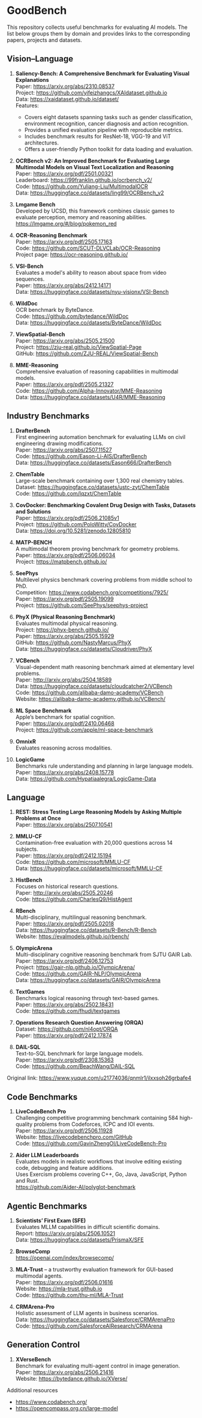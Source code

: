 # GoodBench

This repository collects useful benchmarks for evaluating AI models. The list below groups them by domain and provides links to the corresponding papers, projects and datasets.

## Vision–Language

1. **Saliency-Bench: A Comprehensive Benchmark for Evaluating Visual Explanations**  
   Paper: <https://arxiv.org/abs/2310.08537>  
   Project: <https://github.com/yifeizhangcs/XAIdataset.github.io>  
   Data: <https://xaidataset.github.io/dataset/>  
   Features:
   - Covers eight datasets spanning tasks such as gender classification, environment recognition, cancer diagnosis and action recognition.
   - Provides a unified evaluation pipeline with reproducible metrics.
   - Includes benchmark results for ResNet-18, VGG-19 and ViT architectures.
   - Offers a user-friendly Python toolkit for data loading and evaluation.

2. **OCRBench v2: An Improved Benchmark for Evaluating Large Multimodal Models on Visual Text Localization and Reasoning**  
   Paper: <https://arxiv.org/pdf/2501.00321>  
   Leaderboard: <https://99franklin.github.io/ocrbench_v2/>  
   Code: <https://github.com/Yuliang-Liu/MultimodalOCR>  
   Data: <https://huggingface.co/datasets/ling99/OCRBench_v2>

3. **Lmgame Bench**  
   Developed by UCSD, this framework combines classic games to evaluate perception, memory and reasoning abilities.  
   <https://lmgame.org/#/blog/pokemon_red>

4. **OCR-Reasoning Benchmark**  
   Paper: <https://arxiv.org/pdf/2505.17163>  
   Code: <https://github.com/SCUT-DLVCLab/OCR-Reasoning>  
   Project page: <https://ocr-reasoning.github.io/>

5. **VSI-Bench**  
   Evaluates a model's ability to reason about space from video sequences.  
   Paper: <https://arxiv.org/abs/2412.14171>  
   Data: <https://huggingface.co/datasets/nyu-visionx/VSI-Bench>

6. **WildDoc**  
   OCR benchmark by ByteDance.  
   Code: <https://github.com/bytedance/WildDoc>  
   Data: <https://huggingface.co/datasets/ByteDance/WildDoc>

7. **ViewSpatial-Bench**  
   Paper: <https://arxiv.org/abs/2505.21500>  
   Project: <https://zju-real.github.io/ViewSpatial-Page>  
   GitHub: <https://github.com/ZJU-REAL/ViewSpatial-Bench>

8. **MME-Reasoning**  
   Comprehensive evaluation of reasoning capabilities in multimodal models.  
   Paper: <https://arxiv.org/pdf/2505.21327>  
   Code: <https://github.com/Alpha-Innovator/MME-Reasoning>  
   Data: <https://huggingface.co/datasets/U4R/MME-Reasoning>

## Industry Benchmarks

1. **DrafterBench**  
   First engineering automation benchmark for evaluating LLMs on civil engineering drawing modifications.  
   Paper: <https://arxiv.org/abs/2507.11527>  
   Code: <https://github.com/Eason-Li-AIS/DrafterBench>  
   Data: <https://huggingface.co/datasets/Eason666/DrafterBench>

2. **ChemTable**  
   Large-scale benchmark containing over 1,300 real chemistry tables.  
   Dataset: <https://huggingface.co/datasets/ustc-zyt/ChemTable>  
   Code: <https://github.com/lqzxt/ChemTable>

3. **CovDocker: Benchmarking Covalent Drug Design with Tasks, Datasets and Solutions**  
   Paper: <https://arxiv.org/pdf/2506.21085v1>  
   Project: <https://github.com/PoloWitty/CovDocker>  
   Data: <https://doi.org/10.5281/zenodo.12805810>

4. **MATP-BENCH**  
   A multimodal theorem proving benchmark for geometry problems.  
   Paper: <https://arxiv.org/pdf/2506.06034>  
   Project: <https://matpbench.github.io/>

5. **SeePhys**  
   Multilevel physics benchmark covering problems from middle school to PhD.  
   Competition: <https://www.codabench.org/competitions/7925/>  
   Paper: <https://arxiv.org/pdf/2505.19099>  
   Project: <https://github.com/SeePhys/seephys-project>

6. **PhyX (Physical Reasoning Benchmark)**  
   Evaluates multimodal physical reasoning.  
   Project: <https://phyx-bench.github.io/>  
   Paper: <https://arxiv.org/abs/2505.15929>  
   GitHub: <https://github.com/NastyMarcus/PhyX>  
   Data: <https://huggingface.co/datasets/Cloudriver/PhyX>

7. **VCBench**  
   Visual-dependent math reasoning benchmark aimed at elementary level problems.  
   Paper: <http://arxiv.org/abs/2504.18589>  
   Data: <https://huggingface.co/datasets/cloudcatcher2/VCBench>  
   Code: <https://github.com/alibaba-damo-academy/VCBench>  
   Website: <https://alibaba-damo-academy.github.io/VCBench/>

8. **ML Space Benchmark**  
   Apple’s benchmark for spatial cognition.  
   Paper: <https://arxiv.org/pdf/2410.06468>  
   Project: <https://github.com/apple/ml-space-benchmark>

9. **OmnixR**  
   Evaluates reasoning across modalities.

10. **LogicGame**  
    Benchmarks rule understanding and planning in large language models.  
    Paper: <https://arxiv.org/abs/2408.15778>  
    Data: <https://github.com/Hypatiaalegra/LogicGame-Data>

## Language

1. **REST: Stress Testing Large Reasoning Models by Asking Multiple Problems at Once**  
   Paper: <https://arxiv.org/abs/2507.10541>

2. **MMLU-CF**  
   Contamination-free evaluation with 20,000 questions across 14 subjects.  
   Paper: <https://arxiv.org/pdf/2412.15194>  
   Code: <https://github.com/microsoft/MMLU-CF>  
   Data: <https://huggingface.co/datasets/microsoft/MMLU-CF>

3. **HistBench**  
   Focuses on historical research questions.  
   Paper: <http://arxiv.org/abs/2505.20246>  
   Code: <https://github.com/CharlesQ9/HistAgent>

4. **RBench**  
   Multi-disciplinary, multilingual reasoning benchmark.  
   Paper: <https://arxiv.org/pdf/2505.02018>  
   Data: <https://huggingface.co/datasets/R-Bench/R-Bench>  
   Website: <https://evalmodels.github.io/rbench/>

5. **OlympicArena**  
   Multi-disciplinary cognitive reasoning benchmark from SJTU GAIR Lab.  
   Paper: <https://arxiv.org/pdf/2406.12753>  
   Project: <https://gair-nlp.github.io/OlympicArena/>  
   Code: <https://github.com/GAIR-NLP/OlympicArena>  
   Data: <https://huggingface.co/datasets/GAIR/OlympicArena>

6. **TextGames**  
   Benchmarks logical reasoning through text-based games.  
   Paper: <https://arxiv.org/abs/2502.18431>  
   Code: <https://github.com/fhudi/textgames>

7. **Operations Research Question Answering (ORQA)**  
   Dataset: <https://github.com/nl4opt/ORQA>  
   Paper: <https://arxiv.org/pdf/2412.17874>

8. **DAIL-SQL**  
   Text-to-SQL benchmark for large language models.  
   Paper: <https://arxiv.org/pdf/2308.15363>  
   Code: <https://github.com/BeachWang/DAIL-SQL>

Original link: <https://www.yuque.com/u21774036/qnmlr1/ilxxsoh26grbafe4>

## Code Benchmarks

1. **LiveCodeBench Pro**  
   Challenging competitive programming benchmark containing 584 high-quality problems from Codeforces, ICPC and IOI events.  
   Paper: <https://arxiv.org/pdf/2506.11928>  
   Website: <https://livecodebenchpro.com/GitHub>  
   Code: <https://github.com/GavinZhengOI/LiveCodeBench-Pro>

2. **Aider LLM Leaderboards**  
   Evaluates models in realistic workflows that involve editing existing code, debugging and feature additions.  
   Uses Exercism problems covering C++, Go, Java, JavaScript, Python and Rust.  
   <https://github.com/Aider-AI/polyglot-benchmark>

## Agentic Benchmarks

1. **Scientists’ First Exam (SFE)**  
   Evaluates MLLM capabilities in difficult scientific domains.  
   Report: <https://arxiv.org/abs/2506.10521>  
   Data: <https://huggingface.co/datasets/PrismaX/SFE>

2. **BrowseComp**  
   <https://openai.com/index/browsecomp/>

3. **MLA-Trust** – a trustworthy evaluation framework for GUI-based multimodal agents.  
   Paper: <https://arxiv.org/pdf/2506.01616>  
   Website: <https://mla-trust.github.io>  
   Code: <https://github.com/thu-ml/MLA-Trust>

4. **CRMArena-Pro**  
   Holistic assessment of LLM agents in business scenarios.  
   Data: <https://huggingface.co/datasets/Salesforce/CRMArenaPro>  
   Code: <https://github.com/SalesforceAIResearch/CRMArena>

## Generation Control

1. **XVerseBench**  
   Benchmark for evaluating multi-agent control in image generation.  
   Paper: <https://arxiv.org/abs/2506.21416>  
   Website: <https://bytedance.github.io/XVerse/>

Additional resources
- <https://www.codabench.org/>
- <https://opencompass.org.cn/large-model>
